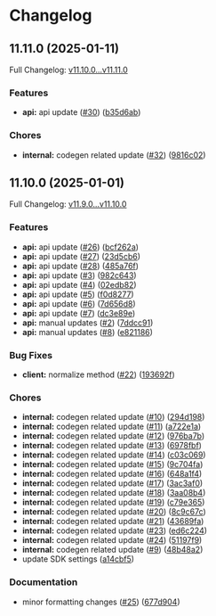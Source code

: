 # Changelog

## 11.11.0 (2025-01-11)

Full Changelog: [v11.10.0...v11.11.0](https://github.com/conductor-is/conductor-node/compare/v11.10.0...v11.11.0)

### Features

* **api:** api update ([#30](https://github.com/conductor-is/conductor-node/issues/30)) ([b35d6ab](https://github.com/conductor-is/conductor-node/commit/b35d6ab0507fa1cc469832abfb662f0e63ff257f))


### Chores

* **internal:** codegen related update ([#32](https://github.com/conductor-is/conductor-node/issues/32)) ([9816c02](https://github.com/conductor-is/conductor-node/commit/9816c020502be52673d427bbaa2d659282f43729))

## 11.10.0 (2025-01-01)

Full Changelog: [v11.9.0...v11.10.0](https://github.com/conductor-is/conductor-node/compare/v11.9.0...v11.10.0)

### Features

* **api:** api update ([#26](https://github.com/conductor-is/conductor-node/issues/26)) ([bcf262a](https://github.com/conductor-is/conductor-node/commit/bcf262a24d199cc6362437e875e924ae68ceaca7))
* **api:** api update ([#27](https://github.com/conductor-is/conductor-node/issues/27)) ([23d5cb6](https://github.com/conductor-is/conductor-node/commit/23d5cb6b765539f0addab57377621035bb8cb549))
* **api:** api update ([#28](https://github.com/conductor-is/conductor-node/issues/28)) ([485a76f](https://github.com/conductor-is/conductor-node/commit/485a76fcdf9caae911257ff37aaa4ed90fc87706))
* **api:** api update ([#3](https://github.com/conductor-is/conductor-node/issues/3)) ([982c643](https://github.com/conductor-is/conductor-node/commit/982c643b4f4572602ae2e53426e738ebfb5cfd7d))
* **api:** api update ([#4](https://github.com/conductor-is/conductor-node/issues/4)) ([02edb82](https://github.com/conductor-is/conductor-node/commit/02edb8243d4e4d9b09cbceea568af35419546c18))
* **api:** api update ([#5](https://github.com/conductor-is/conductor-node/issues/5)) ([f0d8277](https://github.com/conductor-is/conductor-node/commit/f0d8277e1685c4bede81d805776e840cf57da24a))
* **api:** api update ([#6](https://github.com/conductor-is/conductor-node/issues/6)) ([7d656d8](https://github.com/conductor-is/conductor-node/commit/7d656d869858cf9b906c701ed361c17171a35f98))
* **api:** api update ([#7](https://github.com/conductor-is/conductor-node/issues/7)) ([dc3e89e](https://github.com/conductor-is/conductor-node/commit/dc3e89e0ea1b80b394673f7e07a699d2730eb38c))
* **api:** manual updates ([#2](https://github.com/conductor-is/conductor-node/issues/2)) ([7ddcc91](https://github.com/conductor-is/conductor-node/commit/7ddcc91e52ed367b575d8d4a38eaeb7ad0727ea5))
* **api:** manual updates ([#8](https://github.com/conductor-is/conductor-node/issues/8)) ([e821186](https://github.com/conductor-is/conductor-node/commit/e821186b56d4027bceb723d1a2a709d049864c18))


### Bug Fixes

* **client:** normalize method ([#22](https://github.com/conductor-is/conductor-node/issues/22)) ([193692f](https://github.com/conductor-is/conductor-node/commit/193692f3d17eeffdeed9eba651b22b2fa6f97af5))


### Chores

* **internal:** codegen related update ([#10](https://github.com/conductor-is/conductor-node/issues/10)) ([294d198](https://github.com/conductor-is/conductor-node/commit/294d198b2026c1da27084f932d8d5533eb125388))
* **internal:** codegen related update ([#11](https://github.com/conductor-is/conductor-node/issues/11)) ([a722e1a](https://github.com/conductor-is/conductor-node/commit/a722e1a95b25bea1b57b7d4af36245301b7cd849))
* **internal:** codegen related update ([#12](https://github.com/conductor-is/conductor-node/issues/12)) ([976ba7b](https://github.com/conductor-is/conductor-node/commit/976ba7b433d7fe1a38fd24d769d1f3b62b120683))
* **internal:** codegen related update ([#13](https://github.com/conductor-is/conductor-node/issues/13)) ([6978fbf](https://github.com/conductor-is/conductor-node/commit/6978fbfb3caad6787003cbed4696ffab028f843a))
* **internal:** codegen related update ([#14](https://github.com/conductor-is/conductor-node/issues/14)) ([c03c069](https://github.com/conductor-is/conductor-node/commit/c03c069185faf362b1f4de5f777fe3cf70de81b8))
* **internal:** codegen related update ([#15](https://github.com/conductor-is/conductor-node/issues/15)) ([9c704fa](https://github.com/conductor-is/conductor-node/commit/9c704fa7851776f29c3117215f3bffa2804c6ce9))
* **internal:** codegen related update ([#16](https://github.com/conductor-is/conductor-node/issues/16)) ([648a1f4](https://github.com/conductor-is/conductor-node/commit/648a1f49c25e39647367308f9d29326cf9e365b3))
* **internal:** codegen related update ([#17](https://github.com/conductor-is/conductor-node/issues/17)) ([3ac3af0](https://github.com/conductor-is/conductor-node/commit/3ac3af07ce13eec2f189612b97bba44b92ab34b2))
* **internal:** codegen related update ([#18](https://github.com/conductor-is/conductor-node/issues/18)) ([3aa08b4](https://github.com/conductor-is/conductor-node/commit/3aa08b46804da96059ceac7abcbeed9366c1dce1))
* **internal:** codegen related update ([#19](https://github.com/conductor-is/conductor-node/issues/19)) ([c79e365](https://github.com/conductor-is/conductor-node/commit/c79e365d76e4dec994071f99cc67c1d878a3e92c))
* **internal:** codegen related update ([#20](https://github.com/conductor-is/conductor-node/issues/20)) ([8c9c67c](https://github.com/conductor-is/conductor-node/commit/8c9c67cc9614bc76e21405248067209e0c43b290))
* **internal:** codegen related update ([#21](https://github.com/conductor-is/conductor-node/issues/21)) ([43689fa](https://github.com/conductor-is/conductor-node/commit/43689faacc6eb8b54210f2013b29c67e7f57d3ff))
* **internal:** codegen related update ([#23](https://github.com/conductor-is/conductor-node/issues/23)) ([ed6c224](https://github.com/conductor-is/conductor-node/commit/ed6c224589881565e72863265b928d109694ed5d))
* **internal:** codegen related update ([#24](https://github.com/conductor-is/conductor-node/issues/24)) ([51197f9](https://github.com/conductor-is/conductor-node/commit/51197f906a652fa4d8e630bf7ec8101234b54a25))
* **internal:** codegen related update ([#9](https://github.com/conductor-is/conductor-node/issues/9)) ([48b48a2](https://github.com/conductor-is/conductor-node/commit/48b48a2823e23a6cdc3bcf4a815c5d41e1d7f61a))
* update SDK settings ([a14cbf5](https://github.com/conductor-is/conductor-node/commit/a14cbf56f021e73deb983b357114cc624701e9e5))


### Documentation

* minor formatting changes ([#25](https://github.com/conductor-is/conductor-node/issues/25)) ([677d904](https://github.com/conductor-is/conductor-node/commit/677d904fb71c5141a410a29a659acebb086710c0))

